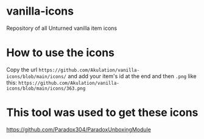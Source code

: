 # vanilla-icons
Repository of all Unturned vanilla item icons

# How to use the icons
Copy the url `https://github.com/Akulation/vanilla-icons/blob/main/icons/` and add your item's id at the end and then `.png` like this:
`https://github.com/Akulation/vanilla-icons/blob/main/icons/363.png`

# This tool was used to get these icons
https://github.com/Paradox304/ParadoxUnboxingModule
